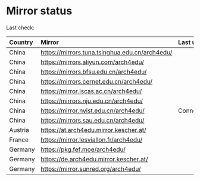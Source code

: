 <script src="./time.js"></script>
# Mirror status
Last check: <script type="text/javascript">localize(1740691267.3623424);</script>

|Country|Mirror|Last update|
|:------|:-----|:----------|
|China|https://mirrors.tuna.tsinghua.edu.cn/arch4edu/|<script type="text/javascript">localize(1740681704);</script>|
|China|https://mirrors.aliyun.com/arch4edu/|<script type="text/javascript">localize(1740638702);</script>|
|China|https://mirrors.bfsu.edu.cn/arch4edu/|<script type="text/javascript">localize(1740638702);</script>|
|China|https://mirrors.cernet.edu.cn/arch4edu/|<script type="text/javascript">localize(1740638702);</script>|
|China|https://mirror.iscas.ac.cn/arch4edu/|<script type="text/javascript">localize(1740681704);</script>|
|China|https://mirrors.nju.edu.cn/arch4edu/|<script type="text/javascript">localize(1740638702);</script>|
|China|https://mirror.nyist.edu.cn/arch4edu/|ConnectionError|
|China|https://mirrors.sau.edu.cn/arch4edu/|<script type="text/javascript">localize(1731653531);</script>|
|Austria|https://at.arch4edu.mirror.kescher.at/|<script type="text/javascript">localize(1740638702);</script>|
|France|https://mirror.lesviallon.fr/arch4edu/|<script type="text/javascript">localize(1740681704);</script>|
|Germany|https://pkg.fef.moe/arch4edu/|<script type="text/javascript">localize(1740638702);</script>|
|Germany|https://de.arch4edu.mirror.kescher.at/|<script type="text/javascript">localize(1740638702);</script>|
|Germany|https://mirror.sunred.org/arch4edu/|<script type="text/javascript">localize(1740638702);</script>|

<script src="./tablefilter/tablefilter.js"></script>
<script src="./table.js"></script>